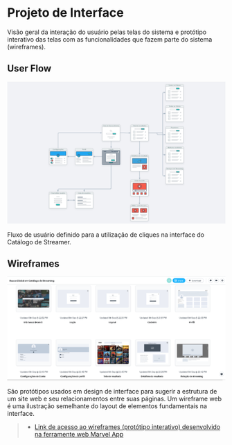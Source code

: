 
# Projeto de Interface

Visão geral da interação do usuário pelas telas do sistema e protótipo interativo das telas com as funcionalidades que fazem parte do sistema (wireframes).

## User Flow

![Exemplo de UserFlow](img/Userflow-final.jpg)

Fluxo de usuário definido para a utilização de cliques na interface do Catálogo de Streamer.

## Wireframes

![Exemplo de UserFlow](img/marvelwire.png)

São protótipos usados em design de interface para sugerir a estrutura de um site web e seu relacionamentos entre suas páginas. Um wireframe web é uma ilustração semelhante do layout de elementos fundamentais na interface.

> - [Link de acesso ao wireframes (protótipo interativo) desenvolvido na ferramente web Marvel App](https://marvelapp.com/prototype/h2f92a7)
 
